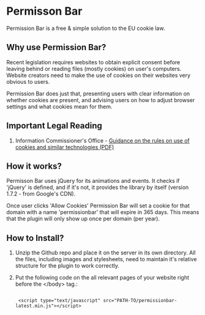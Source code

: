 Permisson Bar
=============

Permission Bar is a free & simple solution to the EU cookie law.


## Why use Permission Bar?

Recent legislation requires websites to obtain explicit consent before leaving behind or reading files (mostly cookies) on user's computers. Website creators need to make the use of cookies on their websites very obvious to users.

Permission Bar does just that, presenting users with clear information on whether cookies are present, and advising users on how to adjust browser settings and what cookies mean for them.


## Important Legal Reading

1. Information Commissioner's Office - [Guidance on the rules on use of cookies and similar technologies (PDF)](http://www.ico.gov.uk/news/latest_news/2011/~/media/documents/library/Privacy_and_electronic/Practical_application/guidance_on_the_new_cookies_regulations.ashx)


## How it works?
 
Permisson Bar uses jQuery for its animations and events. It checks if 'jQuery' is defined, and if it's not, it provides the library by itself (version 1.7.2 - from Google's CDN). 

Once user clicks 'Allow Cookies' Permission Bar will set a cookie for that domain with a name 'permissionbar' that will expire in 365 days. This means that the plugin will only show up once per domain (per year). 


## How to Install?

1. Unzip the Github repo and place it on the server in its own directory. All the files, including images and stylesheets, need to maintain it's relative structure for the plugin to work correctly. 
2. Put the following code on the all relevant pages of your website right before the &lt;/body&gt; tag.:

	<code>
	&lt;script type="text/javascript" src="PATH-TO/permissionbar-latest.min.js"&gt;&lt;/script&gt;
	</code>
	